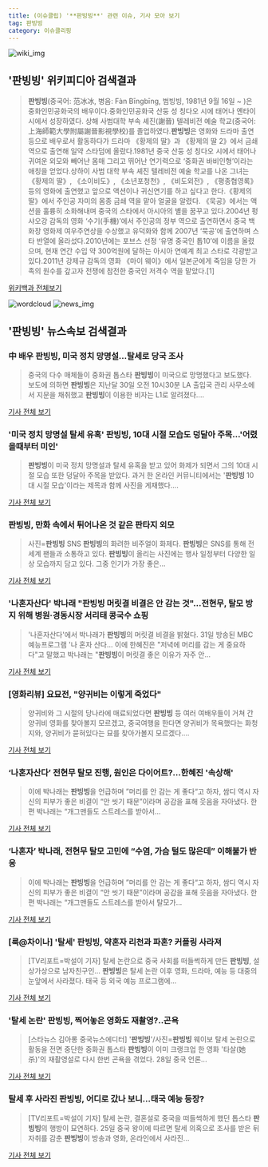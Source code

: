 ```yaml
---
title: (이슈클립) '**판빙빙**' 관련 이슈, 기사 모아 보기
tag: 판빙빙
category: 이슈클리핑
---
```

![wiki_img](https://user-images.githubusercontent.com/42597476/44503234-41136a80-a6d0-11e8-9071-6fc6418eafe4.png)
## **'**판빙빙**'** 위키피디아 검색결과
>**판빙빙**(중국어: 范冰冰, 병음: Fàn Bīngbīng, 범빙빙, 1981년 9월 16일 ~ )은 중화인민공화국의 배우이다.중화인민공화국 산둥 성 칭다오 시에 태어나 옌타이 시에서 성장하였다. 상해 사범대학 부속 셰진(謝晉) 텔레비전 예술 학교(중국어: 上海師範大學附屬謝晉影視學校)를 졸업하였다.**판빙빙**은 영화와 드라마 출연 등으로 배우로서 활동하다가 드라마 《황제의 딸》과 《황제의 딸 2》에서 금쇄 역으로 출연해 일약 스타덤에 올랐다.1981년 중국 산둥 성 칭다오 시에서 태어나 귀여운 외모와 빼어난 몸매 그리고 뛰어난 연기력으로 ‘중화권 바비인형’이라는 애칭을 얻었다.상하이 사범 대학 부속 셰진 텔레비전 예술 학교를 나온 그녀는 《황제의 딸》, 《소이비도》, 《소년포청천》, 《비도외전》, 《평종협영록》 등의 영화에 출연했고 앞으로 액션이나 귀신연기를 하고 싶다고 한다.《황제의 딸》에서 주인공 자미의 몸종 금쇄 역을 맡아 얼굴을 알렸다. 《묵공》에서는 액션을 훌륭히 소화해내며 중국의 스타에서 아시아의 별을 꿈꾸고 있다.2004년 펑샤오강 감독의 영화 ‘수기(手機)’에서 주인공의 정부 역으로 출연하면서 중국 백화장 영화제 여우주연상을 수상했고 유덕화와 함께 2007년 ‘묵공’에 출연하며 스타 반열에 올라섰다.2010년에는 포브스 선정 ‘유명 중국인 톱10’에 이름을 올렸으며, 현재 연간 수입 약 300억원에 달하는 아시아 연예계 최고 스타로 각광받고 있다.2011년 강제규 감독의 영화 《마이 웨이》에서 일본군에게 죽임을 당한 가족의 원수를 갚고자 전쟁에 참전한 중국인 저격수 역을 맡았다.[1]

<a href="https://ko.wikipedia.org/wiki/판빙빙" target="_blank">위키백과 전체보기</a>

![wordcloud](https://s3.ap-northeast-2.amazonaws.com/lyrics101-wordcloud/2018-09-03-1535920553.png)
![news_img](https://user-images.githubusercontent.com/42597476/44507050-1206f400-a6e4-11e8-8d98-7ffbfebb353f.png)
## **'**판빙빙**'** 뉴스속보 검색결과
### 中 배우 **판빙빙**, 미국 정치 망명설...탈세로 당국 조사

>중국의 다수 매체들이 중화권 톱스타 **판빙빙**이 미국으로 망명했다고 보도했다. 보도에 의하면 **판빙빙**은 지난달 30일 오전 10시30분 LA 출입국 관리 사무소에서 지문을 채취했고 **판빙빙**이 이용한 비자는 L1로 알려졌다....

<a href="http://www.kookje.co.kr/news2011/asp/newsbody.asp?code=0500&key=20180903.99099000407" target="_blank">기사 전체 보기</a>

### '미국 정치 망명설 탈세 유혹' **판빙빙**, 10대 시절 모습도 덩달아 주목…'어렸을때부터 미인'

>**판빙빙**이 미국 정치 망명설과 탈세 유혹을 받고 있어 화제가 되면서 그의 10대 시절 모습 또한 덩달아 주목을 받았다. 과거 한 온라인 커뮤니티에서는 '**판빙빙** 10대 시절 모습'이라는 제목과 함께 사진을 게재했다....

<a href="http://www.topstarnews.net/news/articleView.html?idxno=475380" target="_blank">기사 전체 보기</a>

### **판빙빙**, 만화 속에서 튀어나온 것 같은 판타지 외모

>사진=**판빙빙** SNS **판빙빙**의 화려한 비주얼이 화제다. **판빙빙**은 SNS를 통해 전세계 팬들과 소통하고 있다. **판빙빙**이 올리는 사진에는 행사 일정부터 다양한 일상 모습까지 담고 있다. 그중 인기가 가장 좋은...

<a href="http://www.nextdaily.co.kr/news/article.html?id=20180902800028" target="_blank">기사 전체 보기</a>

### '나혼자산다' 박나래 "**판빙빙** 머릿결 비결은 안 감는 것"…전현무, 탈모 방지 위해 병원·경동시장 서리태 콩국수 쇼핑

>'나혼자산다'에서 박나래가 **판빙빙**의 머릿결 비결을 밝혔다. 31일 방송된 MBC 예능프로그램 '나 혼자 산다... 이에 한혜진은 "저녁에 머리를 감는 게 중요하다"고 말했고 박나래는 "**판빙빙**이 머릿결 좋은 이유가 자주 안...

<a href="http://www.starseoultv.com/news/articleView.html?idxno=505972" target="_blank">기사 전체 보기</a>

### [영화리뷰] 요묘전, "양귀비는 이렇게 죽었다"

>양귀비와 그 시절의 당나라에 매료되었다면 **판빙빙** 등 여러 여배우들이 거쳐 간 양귀비 영화를 찾아볼지 모르겠고, 중국여행을 한다면 양귀비가 목욕했다는 화청지와, 양귀비가 묻혀있다는 묘를 찾아가볼지 모르겠다....

<a href="https://news.naver.com/main/read.nhn?mode=LSD&mid=sec&sid1=106&oid=438&aid=0000020821" target="_blank">기사 전체 보기</a>

### ‘나혼자산다’ 전현무 탈모 진행, 원인은 다이어트?...한혜진 '속상해'

>이에 박나래는 **판빙빙**을 언급하며 ”머리를 안 감는 게 좋다“고 하자, 쌈디 역시 자신의 피부가 좋은 비결이 “안 씻기 때문”이라며 공감을 표해 웃음을 자아냈다. 한편 박나래는 “개그맨들도 스트레스를 받아서...

<a href="http://news.hankyung.com/article/201809019637I" target="_blank">기사 전체 보기</a>

### ‘나혼자’ 박나래, 전현무 탈모 고민에 “수염, 가슴 털도 많은데” 이해불가 반응

>이에 박나래는 **판빙빙**을 언급하며 ”머리를 안 감는 게 좋다“고 하자, 쌈디 역시 자신의 피부가 좋은 비결이 “안 씻기 때문”이라며 공감을 표해 웃음을 자아냈다. 한편 박나래는 “개그맨들도 스트레스를 받아서 탈모가...

<a href="http://star.mk.co.kr/new/view.php?mc=ST&year=2018&no=550476" target="_blank">기사 전체 보기</a>

### [룩@차이나] '탈세' **판빙빙**, 약혼자 리천과 파혼? 커플링 사라져

>[TV리포트=박설이 기자] 탈세 논란으로 중국 사회를 떠들썩하게 만든 **판빙빙**, 설상가상으로 남자친구인... **판빙빙**은 탈세 논란 이후 영화, 드라마, 예능 등 대중의 눈앞에서 사라졌다. 태국 등 외국 예능 프로그램에...

<a href="http://www.tvreport.co.kr/?c=news&m=newsview&idx=1077543" target="_blank">기사 전체 보기</a>

### '탈세 논란' **판빙빙**, 찍어놓은 영화도 재촬영?..곤욕

>[스타뉴스 김아롱 중국뉴스에디터] '**판빙빙**'/사진=**판빙빙** 웨이보 탈세 논란으로 활동을 전면 중단한 중화권 톱스타 **판빙빙**이 이미 크랭크업 한 영화 '타살(她杀)'의 재촬영설로 다시 한번 곤욕을 겪었다. 28일 중국 언론...

<a href="http://star.mt.co.kr/stview.php?no=2018083013001136771" target="_blank">기사 전체 보기</a>

### 탈세 후 사라진 **판빙빙**, 어디로 갔나 보니…태국 예능 등장?

>[TV리포트=박설이 기자] 탈세 논란, 결혼설로 중국을 떠들썩하게 했던 톱스타 **판빙빙**의 행방이 묘연하다. 25일 중국 왕이에 따르면 탈세 의혹으로 조사를 받은 뒤 자취를 감춘 **판빙빙**이 방송과 영화, 온라인에서 사라진...

<a href="http://www.tvreport.co.kr/?c=news&m=newsview&idx=1076575" target="_blank">기사 전체 보기</a>



